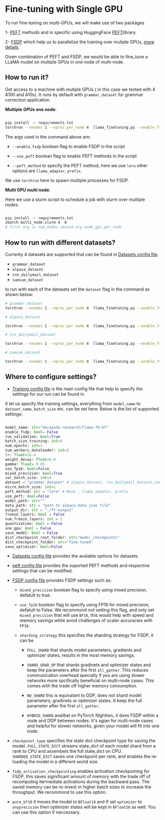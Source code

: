 # Fine-tuning with Single GPU

To run fine-tuning on multi-GPUs, we will  make use of two packages

1- [PEFT](https://huggingface.co/blog/peft) methods and in specific using HuggingFace [PEFT](https://github.com/huggingface/peft)library. 

2- [FSDP](https://pytorch.org/tutorials/intermediate/FSDP_adavnced_tutorial.html) which help us to parallelize the training over mutiple GPUs, [more details](../README.md#2-full-partial-parameter-finetuning).

Given combination of PEFT and FSDP, we would be able to fine_tune a LLaMA model on multiple GPUs in one node of multi-node.


## How to run it?

Get access to a machine with mutiple GPUs ( in this case we tested with 4 A100 and A10s). It runs by default with `grammar_dataset` for grammar correction application.

**Multiple GPUs one node**:

```bash

pip install -r requirements.txt
torchrun --nnodes 1 --nproc_per_node 4  llama_finetuning.py --enable_fsdp --use_peft --peft_method lora --save_model --dist_checkpoint_root_folder model_checkpoints --dist_checkpoint_folder fine-tuned

```

The args used in the command above are:

* `--enable_fsdp` boolean flag to enable FSDP  in the script

* `--use_peft` boolean flag to enable PEFT methods in the script

* `--peft_method` to specify the PEFT method, here we use `lora` other options are `llama_adapter`, `prefix`. 

We use `torchrun` here to spawn multiple processes for FSDP.

**Multi GPU multi node**:

Here we use a slurm script to schedule a job with slurm over multiple nodes.

```bash

pip install -r requirements.txt
sbatch multi_node.slurm 4  8
# first arg is num_nodes second arg numb_gpu_per_node

```

## How to run with different datasets?

Currenty 4 datasets are supported that can be found in [Datasets config file](../configs/datasets.py).

* `grammar_dataset`
* `alpaca_dataset`
* `cnn_dailymail_dataset`
* `samsum_dataset`

to run with each of the datasets set the `dataset` flag in the command as shown below:

```bash
# grammer_dataset
torchrun --nnodes 1 --nproc_per_node 4  llama_finetuning.py --enable_fsdp --use_peft --peft_method lora --dataset grammar_dataset --save_model --dist_checkpoint_root_folder model_checkpoints --dist_checkpoint_folder fine-tuned

# alpaca_dataset

torchrun --nnodes 1 --nproc_per_node 4  llama_finetuning.py --enable_fsdp --use_peft --peft_method lora --dataset alpaca_dataset --save_model --dist_checkpoint_root_folder model_checkpoints --dist_checkpoint_folder fine-tuned

# cnn_dailymail_dataset

torchrun --nnodes 1 --nproc_per_node 4  llama_finetuning.py --enable_fsdp --use_peft --peft_method lora --dataset cnn_dailymail_dataset --save_model --dist_checkpoint_root_folder model_checkpoints --dist_checkpoint_folder fine-tuned

# samsum_dataset

torchrun --nnodes 1 --nproc_per_node 4  llama_finetuning.py --enable_fsdp --use_peft --peft_method lora --dataset samsum_dataset --save_model --dist_checkpoint_root_folder model_checkpoints --dist_checkpoint_folder fine-tuned

```

## Where to configure settings?

* [Training config file](../configs/training.py) is the main config file that help to specify the settings for our run can be found in

It let us specify the training settings, everything from `model_name` to `dataset_name`, `batch_size` etc. can be set here. Below is the list of supported settings:

```python

model_name: str="decapoda-research/llama-7b-hf"
enable_fsdp: bool= False 
run_validation: bool=True
batch_size_training: int=4
num_epochs: int=3
num_workers_dataloader: int=2
lr: float=2e-4
weight_decay: float=0.0
gamma: float= 0.85
use_fp16: bool=False
mixed_precision: bool=True
val_batch_size: int=4
dataset = "grammar_dataset" # alpaca_dataset, cnn_dailymail_dataset,samsum_dataset
micro_batch_size: int=1
peft_method: str = "lora" # None , llama_adapter, prefix
use_peft: bool=False
model_path: str=""
data_path: str = "path to alpaca data json file"
output_dir: str = "./ft-output"
freeze_layers: bool = False
num_freeze_layers: int = 1
quantization: bool = False
one_gpu: bool = False
save_model: bool = False
dist_checkpoint_root_folder: str="model_checkpoints"
dist_checkpoint_folder: str="fine-tuned"
save_optimizer: bool=False

```

* [Datasets config file](../configs/datasets.py) provides the avaiable options for datasets.

* [peft config file](../configs/peft.py) provides the suported PEFT methods and respective settings that can be modified.  

* [FSDP config file](../configs/fsdp.py) provides FSDP settings such as:

    * `mixed_precision` boolean flag to specify using mixed precision, defatult to true.

    * `use_fp16` boolean flag to specify using FP16 for mixed precision, defatult to False. We recommond not setting this flag, and only set `mixed_precision` that will use `BF16`, this would help with speed and memory savings while avoid challenges of scaler accuracies with `FP16`.

    *  `sharding_strategy` this specifies the sharding strategy for FSDP, it can be 
        * `FULL_SHARD` that shards model parameters, gradients and optimizer states, results in the most memory savings.

        * `SHARD_GRAD_OP` that shards gradinets and optimizer states and keep the parameters after the first `all_gather`. This reduces communication overhead specially if you are using slower networks more spcifically beneficial on multi-node cases. This comes with the trade off higher memory consumption.

        * `NO_SHARD` this is equivalant to DDP, does not shard model parameters, gradinets or optimizer states. It keep the full parameter after the first `all_gather`.

        * `HYBRID_SHARD` availbel on PyTorch Nightlies, it does FSDP within a node and DDP between nodes. It's agian for multi-node cases and helpful for slower networks, given your model will fit into one node. 

* `checkpoint_type` specifies the state dict checkpoint type for saving the model. `FULL_STATE_DICT` streams state_dict of each model shard from a rank to CPU and assembels the full state_dict on CPU. `SHARDED_STATE_DICT` saves one checkpoint per rank, and enables the re-loading the model in a different world size. 

* `fsdp_activation_checkpointing` enables activation checkpoining for FSDP, this saves siginificant amount of memory with the trade off of recomputing itermediate activations during the backward pass. The saved memory can be re-invest in higher batch sizes to increase the throughput. We recommond to use this option. 

* `pure_bf16` it moves the  model to `BFloat16` and if set `optimizer` to `anyprecision` then optimizer states will be kept in `BFloat16` as well. You can use this option if neccessary. 